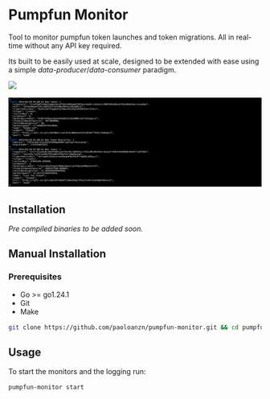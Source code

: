 # Pumpfun Monitor

Tool to monitor pumpfun token launches and token migrations.
All in real-time without any API key required.

Its built to be easily used at scale, designed to be extended with ease using a simple *data-producer*/*data-consumer* paradigm.

[![](https://mermaid.ink/img/pako:eNp1kEFrwzAMhf-K0WmD9hD3lkMv3XGGtrstzkHEamLaWMWxGaPtf5_SdAsMqoPQ86dneLpAw46ghMOJv5oOY1LvexuU1LaojA_Jh1YZDj5xrNVyub4aGgZs6arMrqheHkrtMmV6rR9WLdY2YvIcnpr1E_PU5fPRoDZFteEw5J6iKupfpiemZ6b_s9XMVsJgATL26J2EvYy7FlJHPVkoZXQYjxZsuMke5sQf36GBMsVMC4ic2w7KA54GUfnsMNGbR8nX_72eMXwyz5rcmNlMt72f-PYDdjp0ww?type=png)](https://mermaid.live/edit#pako:eNp1kEFrwzAMhf-K0WmD9hD3lkMv3XGGtrstzkHEamLaWMWxGaPtf5_SdAsMqoPQ86dneLpAw46ghMOJv5oOY1LvexuU1LaojA_Jh1YZDj5xrNVyub4aGgZs6arMrqheHkrtMmV6rR9WLdY2YvIcnpr1E_PU5fPRoDZFteEw5J6iKupfpiemZ6b_s9XMVsJgATL26J2EvYy7FlJHPVkoZXQYjxZsuMke5sQf36GBMsVMC4ic2w7KA54GUfnsMNGbR8nX_72eMXwyz5rcmNlMt72f-PYDdjp0ww)

![](/assets/Screenshot%202025-03-20%20at%2001.01.25.png)

## Installation

_Pre compiled binaries to be added soon._

## Manual Installation
### Prerequisites
- Go >= go1.24.1
- Git
- Make
```bash
git clone https://github.com/paoloanzn/pumpfun-monitor.git && cd pumpfun-monitor && make install
```

## Usage

To start the monitors and the logging run:
```bash
pumpfun-monitor start
```